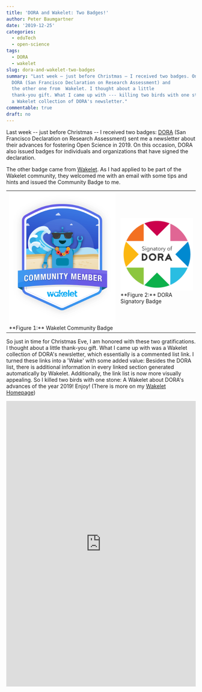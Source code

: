 ```yaml
---
title: 'DORA and Wakelet: Two Badges!'
author: Peter Baumgartner
date: '2019-12-25'
categories:
  - eduTech
  - open-science
tags:
  - DORA
  - wakelet
slug: dora-and-wakelet-two-badges
summary: "Last week – just before Christmas – I received two badges. One from
  DORA (San Francisco Declaration on Research Assessment) and
  the other one from  Wakelet. I thought about a little
  thank-you gift. What I came up with --- killing two birds with one stone --- was
  a Wakelet collection of DORA's newsletter."
commentable: true
draft: no
---
```


Last week -- just before Christmas -- I received two badges: [DORA](https://sfdora.org/) (San Francisco Declaration on Research Assessment) sent me a newsletter about their advances for fostering Open Science in 2019. On this occasion, DORA also issued badges for individuals and organizations that have signed the declaration.

The other badge came from [Wakelet](https://learn.wakelet.com/). As I had applied to be part of the Wakelet community, they welcomed me with an email with some tips and hints and issued the Community Badge to me.

|                                                                                                       |                                                                                     |
|-------------------------------------------------------------------------------------------------------|-------------------------------------------------------------------------------------|
| ![Wakelet Community Badge](images/Community%20badge-min.png)\*\*Figure 1:\*\* Wakelet Community Badge | ![DORA Signatory Badge](images/Dora3-min.png)\*\*Figure 2:\*\* DORA Signatory Badge |

So just in time for Christmas Eve, I am honored with these two gratifications. I thought about a little thank-you gift. What I came up with was a Wakelet collection of DORA's newsletter, which essentially is a commented list link. I turned these links into a 'Wake' with some added value: Besides the DORA list, there is additional information in every linked section generated automatically by Wakelet. Additionally, the link list is now more visually appealing. So I killed two birds with one stone: A Wakelet about DORA's advances of the year 2019! Enjoy! (There is more on my [Wakelet Homepage](https://wakelet.com/@PeterBaumgartner))

<iframe class="wakeletEmbed" width="100%" height="760px" src="https://embed.wakelet.com/wakes/6ca41aa0-772e-4fac-9c0e-680b109bfcc1/list?border=1&hide-cover=1" style="border: none" allow="autoplay">

</iframe>

<!-- Please only call https://embed-assets.wakelet.com/wakelet-embed.js once per page -->

<script src="https://embed-assets.wakelet.com/wakelet-embed.js" charset="UTF-8"></script>
